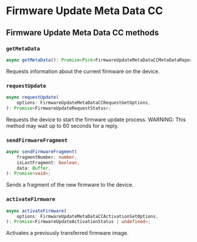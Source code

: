 # Firmware Update Meta Data CC

## Firmware Update Meta Data CC methods

### `getMetaData`

```ts
async getMetaData(): Promise<Pick<FirmwareUpdateMetaDataCCMetaDataReport, "manufacturerId" | "firmwareId" | "checksum" | "firmwareUpgradable" | "maxFragmentSize" | "additionalFirmwareIDs" | "hardwareVersion" | "continuesToFunction" | "supportsActivation"> | undefined>;
```

Requests information about the current firmware on the device.

### `requestUpdate`

```ts
async requestUpdate(
	options: FirmwareUpdateMetaDataCCRequestGetOptions,
): Promise<FirmwareUpdateRequestStatus>;
```

Requests the device to start the firmware update process.
WARNING: This method may wait up to 60 seconds for a reply.

### `sendFirmwareFragment`

```ts
async sendFirmwareFragment(
	fragmentNumber: number,
	isLastFragment: boolean,
	data: Buffer,
): Promise<void>;
```

Sends a fragment of the new firmware to the device.

### `activateFirmware`

```ts
async activateFirmware(
	options: FirmwareUpdateMetaDataCCActivationSetOptions,
): Promise<FirmwareUpdateActivationStatus | undefined>;
```

Activates a previously transferred firmware image.
